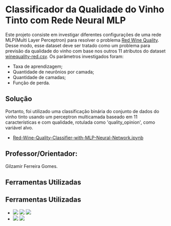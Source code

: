 # Classificador da Qualidade do Vinho Tinto com Rede Neural MLP

Este projeto consiste em investigar diferentes configurações de uma rede MLP(Multi Layer Perceptron) para resolver o 
problema [Red Wine Quality](https://www.kaggle.com/datasets/uciml/red-wine-quality-cortez-et-al-2009). Desse modo, esse dataset deve ser tratado como um problema 
para previsão da qualidade do vinho com base nos outros 11 atributos do dataset [winequality-red.csv](https://github.com/AlessandroVasconcelos/Classificador-da-Qualidade-do-Vinho-Tinto-com-Rede-MLP/blob/main/winequality-red.csv). Os 
parâmetros investigados foram:
- Taxa de aprendizagem;
- Quantidade de neurônios por camada;
- Quantidade de camadas;
- Função de perda.

## Solução
Portanto, foi utilizado uma classificação binária do conjunto de dados do vinho tinto usando um perceptron multicamada baseado em 11 características e com qualidade, rotulada como 'quality_opinion', como variável alvo.<br>
- [Red-Wine-Quality-Classifier-with-MLP-Neural-Network.ipynb](https://github.com/AlessandroVasconcelos/Classificador-da-Qualidade-do-Vinho-Tinto-com-Rede-MLP/blob/main/Red_Wine_Quality_Classifier_with_MLP_Neural_Network.ipynb)

## Professor/Orientador:
Gilzamir Ferreira Gomes.

## Ferramentas Utilizadas
## Ferramentas Utilizadas
- <a href ="https://colab.google/"><img src="https://img.shields.io/badge/google_colab-F9AB00?style=for-the-badge&logo=googlecolab&logoColor=white"></a>
<a href ="https://docs.anaconda.com/ae-notebooks/user-guide/basic-tasks/apps/jupyter/index.html"><img src="https://img.shields.io/badge/jupyter-%23FA0F00.svg?style=for-the-badge&logo=jupyter&logoColor=white"></a>
<a href ="https://www.anaconda.com/download"><img src="https://img.shields.io/badge/Anaconda-%2344A833.svg?style=for-the-badge&logo=anaconda&logoColor=white"></a>
- <a href = "https://www.python.org/"><img src="https://img.shields.io/badge/Python-14354C?style=for-the-badge&logo=python&logoColor=white"></a>
<a href ="https://scikit-learn.org/stable/modules/generated/sklearn.neural_network.MLPClassifier.html"><img src="https://img.shields.io/badge/sklearn.neural_network.MLPClassifier%20-1B6AC6?style=for-the-badge%20netbeans%20IDE&logoColor=white"></a>

<!--
- <a href ="https://anaconda.org/anaconda/orange3"><img src="https://img.shields.io/badge/Orange3 :: Anaconda%20-1B6C6?style=for-the-badge%20netbeans%20IDE&logoColor=white"></a> 
-->

